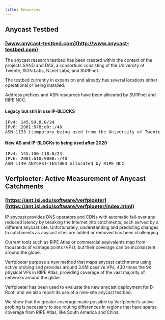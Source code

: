 ```yaml
---   
title: Resources   
---   
```

## Anycast Testbed
### [www.anycast-testbed.com](http://www.anycast-testbed.com)

The anycast research testbed has been created within the context of the projects SAND and DAS, a consortium consisting of the University of Twente, SIDN Labs, NLnet Labs, and SURFnet.

The testbed currently in expansion and already has several locations either operational or being installed.

Address prefixes and ASN resources have been allocated by SURFnet and RIPE NCC.

#### Legacy but still in use IP-BLOCKS 
<pre>
IPv4: 145.90.8.0/24
IPv6: 2001:678:d0::/48
ASN 1133 (temporary being used from the University of Twente)
</pre>

#### New AS and IP-BLOCKs to being used after 2020
<pre>
IPv4: 145.100.118.0/23
IPv6: 2001:610:9000::/40
ASN 1149 ANYCAST-TESTBED allocated by RIPE NCC
</pre>



## Verfploeter: Active Measurement of Anycast Catchments
### [https://ant.isi.edu/software/verfploeter](https://ant.isi.edu/software/verfploeter/index.html)

IP anycast provides DNS operators and CDNs with automatic fail-over and reduced latency by breaking the Internet into catchments, each served by a different anycast site. Unfortunately, understanding and predicting changes to catchments as anycast sites are added or removed has been challenging. 

Current tools such as RIPE Atlas or commercial equivalents map from thousands of vantage points (VPs), but their coverage can be inconsistent around the globe. 

Verfploeter purpose a new method that maps anycast catchments using active probing and provides around 3.8M passive VPs, 430 times the 9k physical VPs in RIPE Atlas, providing coverage of the vast majority of networks around the globe. 

Verfploeter has been used to evaluate the new anycast deployment for B-Root, and we also report its use of a nine-site anycast testbed. 

We show that the greater coverage made possible by Verfploeter’s active probing is necessary to see routing differences in regions that have sparse coverage from RIPE Atlas, like South America and China.

